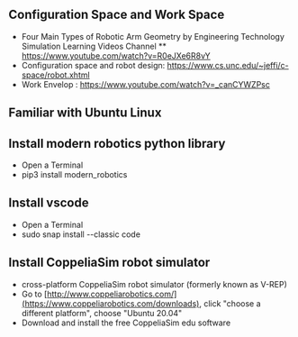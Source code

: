 
##  Configuration Space and Work Space
* Four Main Types of Robotic Arm Geometry by Engineering Technology Simulation Learning Videos Channel
** https://www.youtube.com/watch?v=R0eJXe6R8vY
* Configuration space and robot design: https://www.cs.unc.edu/~jeffi/c-space/robot.xhtml
* Work Envelop : https://www.youtube.com/watch?v=_canCYWZPsc

## Familiar with Ubuntu Linux 

## Install modern robotics python library 
* Open a Terminal
* pip3 install modern_robotics

## Install vscode 
* Open a Terminal
* sudo snap install --classic code

## Install CoppeliaSim robot simulator 
* cross-platform CoppeliaSim robot simulator (formerly known as V-REP)
* Go to [http://www.coppeliarobotics.com/](https://www.coppeliarobotics.com/downloads), click "choose a different platform", choose "Ubuntu 20.04"
* Download and install the free CoppeliaSim edu software



